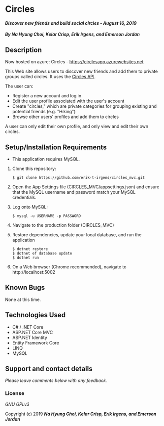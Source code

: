 # Circles

#### _Discover new friends and build social circles - August 16, 2019_

#### _By **Na Hyung Choi, Kelar Crisp, Erik Irgens, and Emerson Jordan**_

## Description
Now hosted on azure:
Circles - https://circlesapp.azurewebsites.net 

This Web site allows users to discover new friends and add them to private groups called circles. It uses the [Circles API](https://github.com/schoinh/circles-api).

The user can:
* Register a new account and log in
* Edit the user profile associated with the user's account
* Create "circles," which are private categories for grouping existing and potential friends (e.g. "Hiking")
* Browse other users' profiles and add them to circles

A user can only edit their own profile, and only view and edit their own circles.

## Setup/Installation Requirements

* This application requires MySQL.

1. Clone this repository:
    ```
    $ git clone https://github.com/erik-t-irgens/circles_mvc.git
    ```
2. Open the App Settings file (CIRCLES_MVC/appsettings.json) and ensure that the MySQL username and password match your MySQL credentials.

3. Log onto MySQL:
    ```
    $ mysql -u USERNAME -p PASSWORD
    ```
4. Navigate to the production folder (CIRCLES_MVC)
5. Restore dependencies, update your local database, and run the application
    ```
    $ dotnet restore
    $ dotnet ef database update
    $ dotnet run
    ```
7. On a Web browser (Chrome recommended), navigate to http://localhost:5002

## Known Bugs
None at this time.

## Technologies Used
* C# / .NET Core
* ASP.NET Core MVC
* ASP.NET Identity
* Entity Framework Core
* LINQ
* MySQL

## Support and contact details

_Please leave comments below with any feedback._

### License

*GNU GPLv3*

Copyright (c) 2019 **_Na Hyung Choi, Kelar Crisp, Erik Irgens, and Emerson Jordan_**
